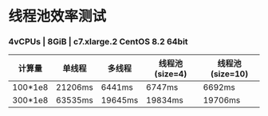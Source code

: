 <!--
 * @Descripttion: 
 * @version: 
 * @Author: justin
 * @Date: 2022-08-02 11:42:59
 * @LastEditTime: 2022-08-10 11:31:30
 * @copyright: Copyright (c) 2022
-->
# 线程池效率测试
### 4vCPUs | 8GiB | c7.xlarge.2 CentOS 8.2 64bit
| 计算量   | 单线程  | 多线程  | 线程池(size=4)  |线程池(size=10)  |
|  ----  | ----  | ----  | ----  | ----  |
| 100*1e8  | 21206ms | 6441ms | 6747ms | 6692ms |
| 300*1e8  | 63535ms | 19645ms | 19834ms | 19706ms |